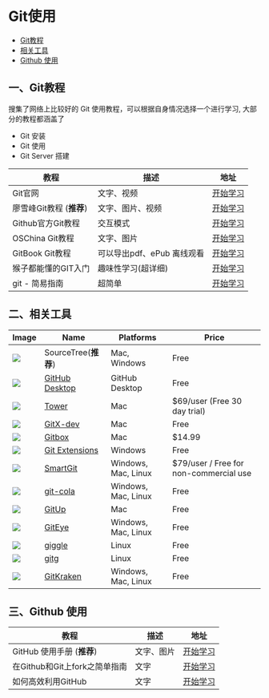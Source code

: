 # Git使用

- [Git教程]()
- [相关工具]()
- [Github 使用]()

## 一、Git教程

搜集了网络上比较好的 Git 使用教程，可以根据自身情况选择一个进行学习, 大部分的教程都涵盖了

- Git 安装
- Git 使用
- Git Server 搭建

教程 | 描述 | 地址
---|---|---
Git官网 | 文字、视频 | [开始学习](https://git-scm.com/doc)
廖雪峰Git教程 (**推荐**) | 文字、图片、视频| [开始学习](http://www.liaoxuefeng.com/wiki/0013739516305929606dd18361248578c67b8067c8c017b000)
Github官方Git教程 | 交互模式 | [开始学习](https://try.github.io/levels/1/challenges/5)
OSChina Git教程 | 文字、图片 | [开始学习](https://git.oschina.net/progit/)
GitBook Git教程 | 可以导出pdf、ePub 离线观看 | [开始学习](https://lvwzhen.gitbooks.io/git-tutorial/content/)
猴子都能懂的GIT入门 | 趣味性学习(超详细) | [开始学习](https://backlogtool.com/git-guide/cn/)
git - 简易指南 | 超简单 | [开始学习](http://www.bootcss.com/p/git-guide/)

## 二、相关工具


Image | Name | Platforms | Price
--- | --- | --- | ---
![](https://git-scm.com/images/guis/sourcetree@2x.png)| SourceTree(**推荐**) | Mac, Windows | Free
![](https://git-scm.com/images/guis/github-desktop@2x.png)| [GitHub Desktop](https://desktop.github.com/) | GitHub Desktop | Free
![](https://git-scm.com/images/guis/tower@2x.png)| [Tower](https://www.git-tower.com/) | Mac | $69/user (Free 30 day trial)
![](https://git-scm.com/images/guis/gitx@2x.png)| [GitX-dev](https://rowanj.github.io/gitx/) | Mac | Free
![](https://git-scm.com/images/guis/gitbox@2x.png)| [Gitbox](http://www.gitboxapp.com/) | Mac | $14.99
![](https://git-scm.com/images/guis/git-extensions@2x.png)| [Git Extensions](https://gitextensions.github.io/) | Windows | Free
![](https://git-scm.com/images/guis/smartgit@2x.png)| [SmartGit](https://www.syntevo.com/smartgit/) |  Windows, Mac, Linux |  $79/user / Free for non-commercial use
![](https://git-scm.com/images/guis/git-cola@2x.png)| [git-cola](https://git-cola.github.io/) | Windows, Mac, Linux | Free
![](https://git-scm.com/images/guis/gitup@2x.png)| [GitUp](http://gitup.co/) | Mac | Free
![](https://git-scm.com/images/guis/giteye@2x.png)| [GitEye](http://www.giteyeapp.com/) | Windows, Mac, Linux | Free
![](https://git-scm.com/images/guis/giggle@2x.png)| [giggle](https://wiki.gnome.org/Apps/giggle/) | Linux | Free
![](https://git-scm.com/images/guis/gitg@2x.png)| [gitg](https://wiki.gnome.org/Apps/Gitg/) | Linux | Free
![](https://git-scm.com/images/guis/git-kraken@2x.png)| [GitKraken](http://www.gitkraken.com/) | Windows, Mac, Linux | Free



## 三、Github 使用


教程 | 描述 | 地址
---|---|---
GitHub 使用手册 (**推荐**) | 文字、图片| [开始学习](http://wiki.jikexueyuan.com/project/github-basics/)
在Github和Git上fork之简单指南 | 文字 | [开始学习](https://linux.cn/article-4292-1.html)
如何高效利用GitHub | 文字 | [开始学习](http://www.yangzhiping.com/tech/github.html)

